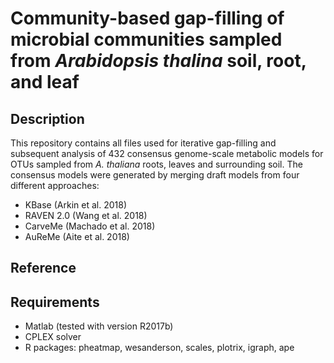 # Community-based gap-filling of microbial communities sampled from _Arabidopsis thalina_ soil, root, and leaf 

## Description
This repository contains all files used for iterative gap-filling and subsequent analysis
of 432 consensus genome-scale metabolic models for OTUs sampled from _A. thaliana_ roots, leaves and surrounding soil.
The consensus models were generated by merging draft models from four different approaches:
- KBase (Arkin et al. 2018)
- RAVEN 2.0 (Wang et al. 2018)
- CarveMe (Machado et al. 2018)
- AuReMe (Aite et al. 2018)

## Reference


## Requirements
- Matlab (tested with version R2017b)
- CPLEX solver
- R packages: pheatmap, wesanderson, scales, plotrix, igraph, ape

